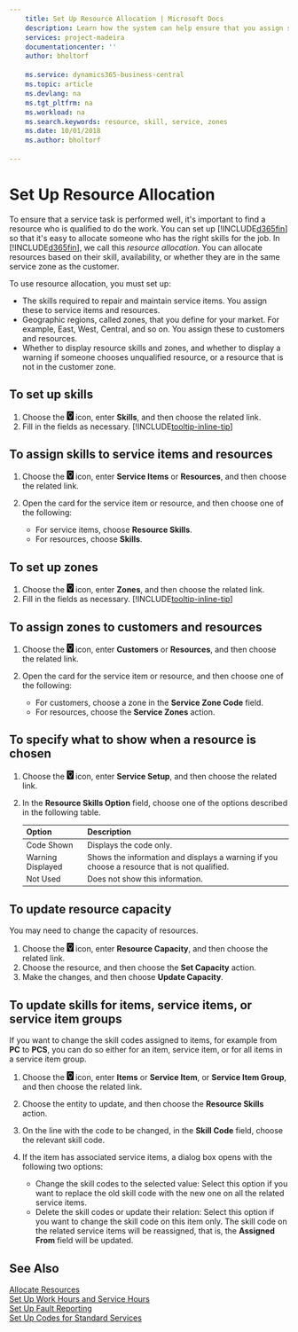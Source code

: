 ```yaml
---
    title: Set Up Resource Allocation | Microsoft Docs
    description: Learn how the system can help ensure that you assign someone who has the skills required to provide a service.
    services: project-madeira
    documentationcenter: ''
    author: bholtorf

    ms.service: dynamics365-business-central
    ms.topic: article
    ms.devlang: na
    ms.tgt_pltfrm: na
    ms.workload: na
    ms.search.keywords: resource, skill, service, zones
    ms.date: 10/01/2018
    ms.author: bholtorf

---
```


# Set Up Resource Allocation
To ensure that a service task is performed well, it's important to find a resource who is qualified to do the work. You can set up [!INCLUDE[d365fin](includes/d365fin_md.md)] so that it's easy to allocate someone who has the right skills for the job. In [!INCLUDE[d365fin](includes/d365fin_md.md)], we call this _resource allocation_. You can allocate resources based on their skill, availability, or whether they are in the same service zone as the customer. 

To use resource allocation, you must set up:  
  
* The skills required to repair and maintain service items. You assign these to service items and resources.  
* Geographic regions, called zones, that you define for your market. For example, East, West, Central, and so on. You assign these to customers and resources.  
* Whether to display resource skills and zones, and whether to display a warning if someone chooses unqualified resource, or a resource that is not in the customer zone.  

## To set up skills
1. Choose the ![Lightbulb that opens the Tell Me feature](media/ui-search/search_small.png "Tell me what you want to do") icon, enter **Skills**, and then choose the related link.  
2. Fill in the fields as necessary. [!INCLUDE[tooltip-inline-tip](includes/tooltip-inline-tip_md.md)]  

## To assign skills to service items and resources
1. Choose the ![Lightbulb that opens the Tell Me feature](media/ui-search/search_small.png "Tell me what you want to do") icon, enter **Service Items** or **Resources**, and then choose the related link.  
2. Open the card for the service item or resource, and then choose one of the following:  
  
    * For service items, choose **Resource Skills**.  
    * For resources, choose **Skills**.  

## To set up zones
1. Choose the ![Lightbulb that opens the Tell Me feature](media/ui-search/search_small.png "Tell me what you want to do") icon, enter **Zones**, and then choose the related link.  
2. Fill in the fields as necessary. [!INCLUDE[tooltip-inline-tip](includes/tooltip-inline-tip_md.md)]  

## To assign zones to customers and resources 
1. Choose the ![Lightbulb that opens the Tell Me feature](media/ui-search/search_small.png "Tell me what you want to do") icon, enter **Customers** or **Resources**, and then choose the related link.  
2. Open the card for the service item or resource, and then choose one of the following:  
  
    * For customers, choose a zone in the **Service Zone Code** field.  
    * For resources, choose the **Service Zones** action.  

## To specify what to show when a resource is chosen
1. Choose the ![Lightbulb that opens the Tell Me feature](media/ui-search/search_small.png "Tell me what you want to do") icon, enter **Service Setup**, and then choose the related link. 
2. In the **Resource Skills Option** field, choose one of the options described in the following table.  
  
    |**Option**|**Description**|  
    |------------|-------------|  
    |Code Shown | Displays the code only.|  
    |Warning Displayed | Shows the information and displays a warning if you choose a resource that is not qualified.|  
    |Not Used | Does not show this information.|  

## To update resource capacity  
You may need to change the capacity of resources.  
  
1. Choose the ![Lightbulb that opens the Tell Me feature](media/ui-search/search_small.png "Tell me what you want to do") icon, enter **Resource Capacity**, and then choose the related link.  
2. Choose the resource, and then choose the **Set Capacity** action.  
3. Make the changes, and then choose **Update Capacity**.  

## To update skills for items, service items, or service item groups
If you want to change the skill codes assigned to items, for example from **PC** to **PCS**, you can do so either for an item, service item, or for all items in a service item group.  
  
1. Choose the ![Lightbulb that opens the Tell Me feature](media/ui-search/search_small.png "Tell me what you want to do") icon, enter **Items** or **Service Item**, or **Service Item Group**, and then choose the related link.  
2. Choose the entity to update, and then choose the **Resource Skills** action.  
3. On the line with the code to be changed, in the **Skill Code** field, choose the relevant skill code.  
4.  If the item has associated service items, a dialog box opens with the following two options:  
  
    * Change the skill codes to the selected value: Select this option if you want to replace the old skill code with the new one on all the related service items.  
    * Delete the skill codes or update their relation: Select this option if you want to change the skill code on this item only. The skill code on the related service items will be reassigned, that is, the **Assigned From** field will be updated.  
  
## See Also
[Allocate Resources](service-how-to-allocate-resources.md)  
[Set Up Work Hours and Service Hours](service-how-setup-work-service-hours.md)  
[Set Up Fault Reporting](service-how-setup-fault-reporting.md)  
[Set Up Codes for Standard Services](service-how-setup-service-coding.md)  
 

